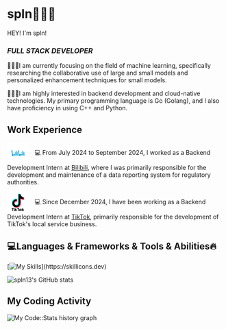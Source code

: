 # spln👨🏻‍💻
HEY! I'm spln!
### *FULL STACK DEVELOPER*

👨🏻‍💻I am currently focusing on the field of machine learning, specifically researching the collaborative use of large and small models and personalized enhancement techniques for small models.

👨🏻‍💻I am highly interested in backend development and cloud-native technologies. My primary programming language is Go (Golang), and I also have proficiency in using C++ and Python.

## Work Experience
<p>
  <img src="/images/bilibili-logo.png" alt="Bilibili" style="width:50px; height:auto; display:inline-block; vertical-align:middle; margin-right:10px;">
  💻 From July 2024 to September 2024, I worked as a Backend Development Intern at <a href="https://www.bilibili.com">Bilibili</a>, where I was primarily responsible for the development and maintenance of a data reporting system for regulatory authorities.
</p>

<p>
  <img src="/images/tiktok-logo.png" alt="TikTok" style="width:50px; height:auto; display:inline-block; vertical-align:middle; margin-right:10px;">
  💻 Since December 2024, I have been working as a Backend Development Intern at <a href="https://www.tiktok.com">TikTok</a>, primarily responsible for the development of TikTok's local service business.
</p>


##  💻Languages & Frameworks & Tools & Abilities🔥
[![My Skills](https://skillicons.dev/icons?i=js,html,css,anaconda,blender,c,cpp,django,flask,docker,git,github,gmail,go,latex,linkedin,linux,md,mysql,nginx,py,pytorch,redis,stackoverflow,vscode,)](https://skillicons.dev)

![spln13's GitHub stats](https://github-readme-stats.vercel.app/api?username=spln13&show_icons=true&theme=synthwave)


## My Coding Activity
![My Code::Stats history graph](https://codestats-readme.wegfan.cn/history-graph/spln?history_days=30)

